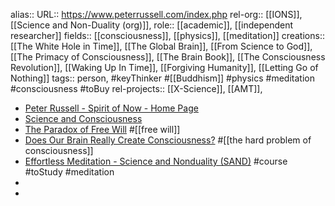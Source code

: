alias::
URL:: https://www.peterrussell.com/index.php
rel-org:: [[IONS]], [[Science and Non-Duality (org)]],
role:: [[academic]], [[independent researcher]]
fields:: [[consciousness]], [[physics]], [[meditation]]
creations:: [[The White Hole in Time]], [[The Global Brain]], [[From Science to God]], [[The Primacy of Consciousness]], [[The Brain Book]], [[The Consciousness Revolution]], [[Waking Up In Time]], [[Forgiving Humanity]], [[Letting Go of Nothing]]
tags:: person, #keyThinker #[[Buddhism]] #physics #meditation #consciousness #toBuy
rel-projects:: [[X-Science]], [[AMT]],


- [Peter Russell - Spirit of Now - Home Page](https://www.peterrussell.com/index.php)
- [Science and Consciousness](https://www.peterrussell.com/SCG/scg.php)
- [The Paradox of Free Will](https://www.peterrussell.com/SP/freewill.php) #[[free will]]
- [Does Our Brain Really Create Consciousness?](https://www.peterrussell.com/SP/huff1brainconsc.php) #[[the hard problem of consciousness]]
- [Effortless Meditation - Science and Nonduality (SAND)](https://scienceandnonduality.com/event/effortless-meditation/) #course #toStudy #meditation
-
-
